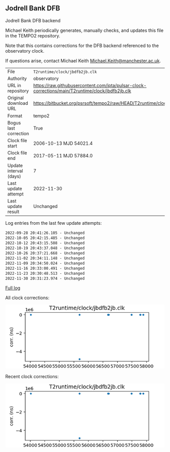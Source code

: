 
## Jodrell Bank DFB

Jodrell Bank DFB backend

Michael Keith periodically generates, manually checks, and updates
this file in the TEMPO2 repository.

Note that this contains corrections for the DFB backend referenced
to the observatory clock.

If questions arise, contact Michael Keith
<Michael.Keith@manchester.ac.uk>.

|     |     |
|:--- |:--- |
| File | `T2runtime/clock/jbdfb2jb.clk` |
| Authority | observatory |
| URL in repository | <https://raw.githubusercontent.com/ipta/pulsar-clock-corrections/main/T2runtime/clock/jbdfb2jb.clk> |
| Original download URL | <https://bitbucket.org/psrsoft/tempo2/raw/HEAD/T2runtime/clock/jbdfb2jb.clk> |
| Format | tempo2 |
| Bogus last correction | True |
| Clock file start | 2006-10-13 MJD 54021.4 |
| Clock file end | 2017-05-11 MJD 57884.0 |
| Update interval (days) | 7 |
| Last update attempt | 2022-11-30 |
| Last update result | Unchanged |

Log entries from the last few update attempts:
```
2022-09-28 20:41:26.105 - Unchanged
2022-10-05 20:42:15.485 - Unchanged
2022-10-12 20:43:15.508 - Unchanged
2022-10-19 20:43:37.048 - Unchanged
2022-10-26 20:37:21.668 - Unchanged
2022-11-02 20:34:11.148 - Unchanged
2022-11-09 20:34:50.024 - Unchanged
2022-11-16 20:33:00.491 - Unchanged
2022-11-23 20:30:48.513 - Unchanged
2022-11-30 20:31:23.974 - Unchanged
```
[Full log](https://raw.githubusercontent.com/ipta/pulsar-clock-corrections/main/log/T2runtime/clock/jbdfb2jb.clk.log)


All clock corrections:

![plot of all clock corrections](jbdfb2jb.clk.png "All corrections")

Recent clock corrections:

![plot of recent clock corrections](jbdfb2jb.clk.short.png "Recent corrections")

